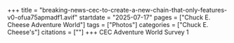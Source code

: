 +++
title = "breaking-news-cec-to-create-a-new-chain-that-only-features-v0-ofua75apmadf1.avif"
startdate = "2025-07-17"
pages = ["Chuck E. Cheese Adventure World"]
tags = ["Photos"]
categories = ["Chuck E. Cheese's"]
citations = [""]
+++
CEC Adventure World Survey 1
